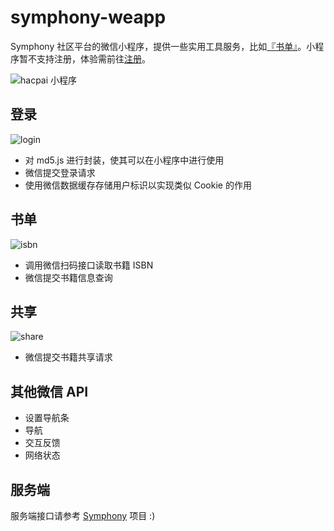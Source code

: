 # symphony-weapp

Symphony 社区平台的微信小程序，提供一些实用工具服务，比如[『书单』](https://hacpai.com/tag/book_share)。小程序暂不支持注册，体验需前往[注册](https://hacpai.com/register?r=Vanessa)。

![hacpai 小程序](http://git.oschina.net/uploads/images/2017/0109/095544_a27820f2_301269.png "在这里输入图片标题")

## 登录

![login](http://git.oschina.net/uploads/images/2017/0108/131646_c5875567_301269.png)

* 对 md5.js 进行封装，使其可以在小程序中进行使用
* 微信提交登录请求
* 使用微信数据缓存存储用户标识以实现类似 Cookie 的作用

## 书单

![isbn](http://git.oschina.net/uploads/images/2017/0108/131547_5e303f25_301269.png)

* 调用微信扫码接口读取书籍 ISBN
* 微信提交书籍信息查询

## 共享

![share](http://git.oschina.net/uploads/images/2017/0108/131718_798256e5_301269.png)

* 微信提交书籍共享请求

## 其他微信 API

* 设置导航条
* 导航
* 交互反馈
* 网络状态

## 服务端

服务端接口请参考 [Symphony](https://github.com/b3log/symphony) 项目 :)
